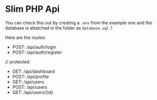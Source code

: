 # Slim PHP Api

You can check this out by creating a `.env` from the example one and the database is attatched in the folder as `database.sql` :!

Here are the routes: 
- POST: /api/auth/login
- POST: /api/auth/register

// protected
- GET: /api/dashboard
- POST: /api/profile
- GET: /api/users
- POST: /api/users
- GET: /api/users/{id}